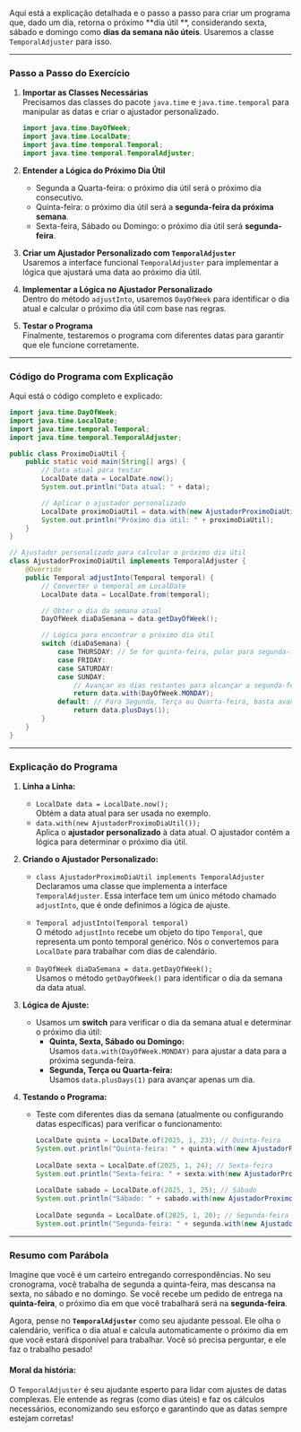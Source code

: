 Aqui está a explicação detalhada e o passo a passo para criar um programa que, dado um dia, retorna o próximo **dia útil
**, considerando sexta, sábado e domingo como **dias da semana não úteis**. Usaremos a classe `TemporalAdjuster` para
isso.

---

### Passo a Passo do Exercício

1. **Importar as Classes Necessárias**  
   Precisamos das classes do pacote `java.time` e `java.time.temporal` para manipular as datas e criar o ajustador
   personalizado.

   ```java
   import java.time.DayOfWeek;
   import java.time.LocalDate;
   import java.time.temporal.Temporal;
   import java.time.temporal.TemporalAdjuster;
   ```

2. **Entender a Lógica do Próximo Dia Útil**
    - Segunda a Quarta-feira: o próximo dia útil será o próximo dia consecutivo.
    - Quinta-feira: o próximo dia útil será a **segunda-feira da próxima semana**.
    - Sexta-feira, Sábado ou Domingo: o próximo dia útil será **segunda-feira**.

3. **Criar um Ajustador Personalizado com `TemporalAdjuster`**  
   Usaremos a interface funcional `TemporalAdjuster` para implementar a lógica que ajustará uma data ao próximo dia
   útil.

4. **Implementar a Lógica no Ajustador Personalizado**  
   Dentro do método `adjustInto`, usaremos `DayOfWeek` para identificar o dia atual e calcular o próximo dia útil com
   base nas regras.

5. **Testar o Programa**  
   Finalmente, testaremos o programa com diferentes datas para garantir que ele funcione corretamente.

---

### Código do Programa com Explicação

Aqui está o código completo e explicado:

```java
import java.time.DayOfWeek;
import java.time.LocalDate;
import java.time.temporal.Temporal;
import java.time.temporal.TemporalAdjuster;

public class ProximoDiaUtil {
    public static void main(String[] args) {
        // Data atual para testar
        LocalDate data = LocalDate.now();
        System.out.println("Data atual: " + data);

        // Aplicar o ajustador personalizado
        LocalDate proximoDiaUtil = data.with(new AjustadorProximoDiaUtil());
        System.out.println("Próximo dia útil: " + proximoDiaUtil);
    }
}

// Ajustador personalizado para calcular o próximo dia útil
class AjustadorProximoDiaUtil implements TemporalAdjuster {
    @Override
    public Temporal adjustInto(Temporal temporal) {
        // Converter o temporal em LocalDate
        LocalDate data = LocalDate.from(temporal);

        // Obter o dia da semana atual
        DayOfWeek diaDaSemana = data.getDayOfWeek();

        // Lógica para encontrar o próximo dia útil
        switch (diaDaSemana) {
            case THURSDAY: // Se for quinta-feira, pular para segunda-feira
            case FRIDAY:
            case SATURDAY:
            case SUNDAY:
                // Avançar os dias restantes para alcançar a segunda-feira
                return data.with(DayOfWeek.MONDAY);
            default: // Para Segunda, Terça ou Quarta-feira, basta avançar 1 dia
                return data.plusDays(1);
        }
    }
}
```

---

### Explicação do Programa

1. **Linha a Linha:**
    - `LocalDate data = LocalDate.now();`  
      Obtém a data atual para ser usada no exemplo.
    - `data.with(new AjustadorProximoDiaUtil());`  
      Aplica o **ajustador personalizado** à data atual. O ajustador contém a lógica para determinar o próximo dia útil.

2. **Criando o Ajustador Personalizado:**
    - `class AjustadorProximoDiaUtil implements TemporalAdjuster`  
      Declaramos uma classe que implementa a interface `TemporalAdjuster`. Essa interface tem um único método chamado
      `adjustInto`, que é onde definimos a lógica de ajuste.

    - `Temporal adjustInto(Temporal temporal)`  
      O método `adjustInto` recebe um objeto do tipo `Temporal`, que representa um ponto temporal genérico. Nós o
      convertemos para `LocalDate` para trabalhar com dias de calendário.

    - `DayOfWeek diaDaSemana = data.getDayOfWeek();`  
      Usamos o método `getDayOfWeek()` para identificar o dia da semana da data atual.

3. **Lógica de Ajuste:**
    - Usamos um **switch** para verificar o dia da semana atual e determinar o próximo dia útil:
        - **Quinta, Sexta, Sábado ou Domingo:**  
          Usamos `data.with(DayOfWeek.MONDAY)` para ajustar a data para a próxima segunda-feira.
        - **Segunda, Terça ou Quarta-feira:**  
          Usamos `data.plusDays(1)` para avançar apenas um dia.

4. **Testando o Programa:**
    - Teste com diferentes dias da semana (atualmente ou configurando datas específicas) para verificar o funcionamento:
      ```java
      LocalDate quinta = LocalDate.of(2025, 1, 23); // Quinta-feira
      System.out.println("Quinta-feira: " + quinta.with(new AjustadorProximoDiaUtil()));
 
      LocalDate sexta = LocalDate.of(2025, 1, 24); // Sexta-feira
      System.out.println("Sexta-feira: " + sexta.with(new AjustadorProximoDiaUtil()));
 
      LocalDate sabado = LocalDate.of(2025, 1, 25); // Sábado
      System.out.println("Sábado: " + sabado.with(new AjustadorProximoDiaUtil()));
 
      LocalDate segunda = LocalDate.of(2025, 1, 20); // Segunda-feira
      System.out.println("Segunda-feira: " + segunda.with(new AjustadorProximoDiaUtil()));
      ```

---

### Resumo com Parábola

Imagine que você é um carteiro entregando correspondências. No seu cronograma, você trabalha de segunda a quinta-feira,
mas descansa na sexta, no sábado e no domingo. Se você recebe um pedido de entrega na **quinta-feira**, o próximo dia em
que você trabalhará será na **segunda-feira**.

Agora, pense no **`TemporalAdjuster`** como seu ajudante pessoal. Ele olha o calendário, verifica o dia atual e calcula
automaticamente o próximo dia em que você estará disponível para trabalhar. Você só precisa perguntar, e ele faz o
trabalho pesado!

#### Moral da história:

O `TemporalAdjuster` é seu ajudante esperto para lidar com ajustes de datas complexas. Ele entende as regras (como dias
úteis) e faz os cálculos necessários, economizando seu esforço e garantindo que as datas sempre estejam corretas!